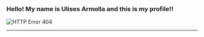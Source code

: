 ### Hello! My name is Ulises Armolla and this is my profile!!
![HTTP Error 404](https://user-images.githubusercontent.com/105997583/169716341-5981f48d-ac32-40f0-aac8-ae091eec980c.jpg)
<hr>
<!--
**armolla/armolla** is a ✨ _special_ ✨ repository because its `README.md` (this file) appears on your GitHub profile.

Here are some ideas to get you started:

- 🔭 I’m currently working on ...
- 🌱 I’m currently learning ...
- 👯 I’m looking to collaborate on ...
- 🤔 I’m looking for help with ...
- 💬 Ask me about ...
- 📫 How to reach me: ...
- 😄 Pronouns: ...
- ⚡ Fun fact: ...
-->
